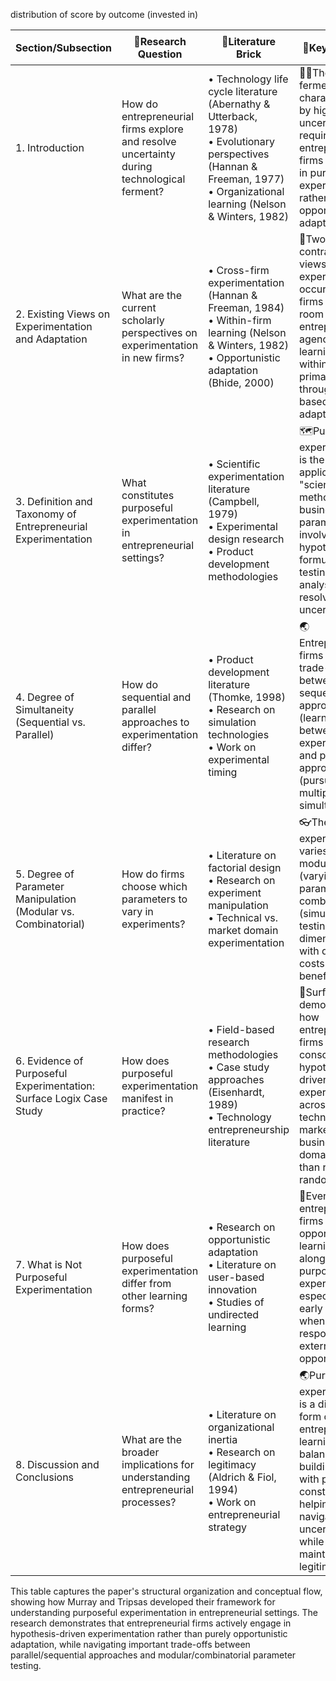 distribution of score by outcome (invested in)

|Section/Subsection|🔐Research Question|🧱Literature Brick|🔑Key Message|📊Empirical Evidence|
|---|---|---|---|---|
|1. Introduction|How do entrepreneurial firms explore and resolve uncertainty during technological ferment?|• Technology life cycle literature (Abernathy & Utterback, 1978)<br>• Evolutionary perspectives (Hannan & Freeman, 1977)<br>• Organizational learning (Nelson & Winters, 1982)|🧍‍♀️The era of ferment is characterized by high uncertainty requiring entrepreneurial firms to engage in purposeful experimentation rather than opportunistic adaptation|Overview of industry dynamics during technology ferment periods|
|2. Existing Views on Experimentation and Adaptation|What are the current scholarly perspectives on experimentation in new firms?|• Cross-firm experimentation (Hannan & Freeman, 1984)<br>• Within-firm learning (Nelson & Winters, 1982)<br>• Opportunistic adaptation (Bhide, 2000)|🧭Two contrasting views exist: (1) experimentation occurs across firms with little room for entrepreneurial agency vs. (2) learning occurs within firms primarily through routine-based adaptation|Table 1: Modes of learning framework comparing across-firm vs. within-firm approaches|
|3. Definition and Taxonomy of Entrepreneurial Experimentation|What constitutes purposeful experimentation in entrepreneurial settings?|• Scientific experimentation literature (Campbell, 1979)<br>• Experimental design research<br>• Product development methodologies|🗺️Purposeful experimentation is the application of "scientific method" to key business parameters, involving hypothesis formulation, testing, and analysis to resolve uncertainty|Description of scientific vs. business experimentation approaches and commonalities|
|4. Degree of Simultaneity (Sequential vs. Parallel)|How do sequential and parallel approaches to experimentation differ?|• Product development literature (Thomke, 1998)<br>• Research on simulation technologies<br>• Work on experimental timing|🌏Entrepreneurial firms face trade-offs between sequential approaches (learning between experiments) and parallel approaches (pursuing multiple paths simultaneously)|Case evidence showing how Surface Logix initially maintained parallel experiments across three domains|
|5. Degree of Parameter Manipulation (Modular vs. Combinatorial)|How do firms choose which parameters to vary in experiments?|• Literature on factorial design<br>• Research on experiment manipulation<br>• Technical vs. market domain experimentation|👓The nature of experiments varies from modular (varying one parameter) to combinatorial (simultaneously testing multiple dimensions), with different costs and benefits|Examples from Surface Logix showing shifts between technical, market and business model experimentation|
|6. Evidence of Purposeful Experimentation: Surface Logix Case Study|How does purposeful experimentation manifest in practice?|• Field-based research methodologies<br>• Case study approaches (Eisenhardt, 1989)<br>• Technology entrepreneurship literature|🧠Surface Logix demonstrates how entrepreneurial firms conduct conscious hypothesis-driven experiments across technology, market and business model domains rather than relying on random search|Detailed case evidence with three major experiment types documented in Table 2, showing problem identification, hypothesis generation, and testing across domains|
|7. What is Not Purposeful Experimentation|How does purposeful experimentation differ from other learning forms?|• Research on opportunistic adaptation<br>• Literature on user-based innovation<br>• Studies of undirected learning|🤜Even entrepreneurial firms engage in opportunistic learning alongside purposeful experimentation, especially in early stages when responding to external opportunities|Examples from Surface Logix showing undirected learning from customers and scientists driven by curiosity rather than planned exploration|
|8. Discussion and Conclusions|What are the broader implications for understanding entrepreneurial processes?|• Literature on organizational inertia<br>• Research on legitimacy (Aldrich & Fiol, 1994)<br>• Work on entrepreneurial strategy|🌏Purposeful experimentation is a distinctive form of entrepreneurial learning that balances building options with practical constraints, helping firms navigate uncertainty while maintaining legitimacy|Synthesis of findings showing how experimentation can create rather than limit options, challenging assumptions about entrepreneurial adaptation|

This table captures the paper's structural organization and conceptual flow, showing how Murray and Tripsas developed their framework for understanding purposeful experimentation in entrepreneurial settings. The research demonstrates that entrepreneurial firms actively engage in hypothesis-driven experimentation rather than purely opportunistic adaptation, while navigating important trade-offs between parallel/sequential approaches and modular/combinatorial parameter testing.